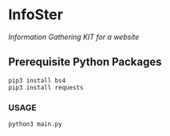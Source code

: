 # InfoSter

*Information Gathering KIT for a website*

## Prerequisite Python Packages

```
pip3 install bs4
pip3 install requests
```

### USAGE

```
python3 main.py
```
